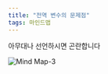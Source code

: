 ```yaml
---
title: "전역 변수의 문제점"
tags: 마인드맵
---
```

아무대나 선언하시면 곤란합니다

![Mind Map-3](https://user-images.githubusercontent.com/85566273/213872499-8e4dd5a5-829a-443f-b6a3-20cb3995edc5.jpeg)
